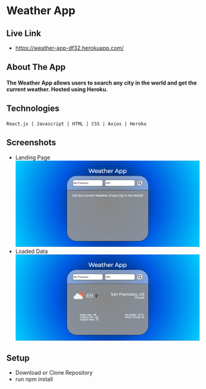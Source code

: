 # Weather App

## Live Link

- https://weather-app-df32.herokuapp.com/

## About The App

#### The Weather App allows users to search any city in the world and get the current weather. Hosted using Heroku.

## Technologies

`React.js | Javascript | HTML | CSS | Axios | Heroku `

## Screenshots

- Landing Page ![](src\Icons\ReadmeImage\MainPageWeatherApp.PNG)
- Loaded Data ![](src\Icons\ReadmeImage\WeatherData.PNG)

## Setup

- Download or Clone Repository
- run npm install
